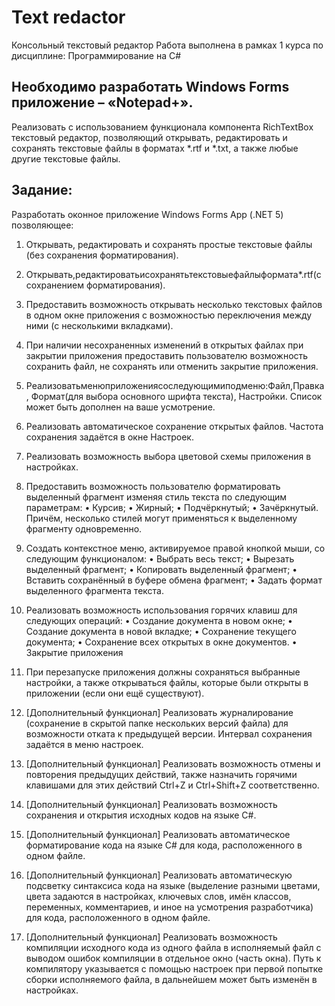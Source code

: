 # Text redactor
 Консольный текстовый редактор
 Работа выполнена в рамках 1 курса по дисциплине: Программирование на C#

## Необходимо разработать Windows Forms приложение – «Notepad+».
Реализовать с использованием функционала компонента RichTextBox текстовый редактор, позволяющий открывать, редактировать и сохранять текстовые файлы в форматах *.rtf и *.txt, а также любые другие текстовые файлы.
## Задание:
Разработать оконное приложение Windows Forms App (.NET 5) позволяющее:
1. Открывать, редактировать и сохранять простые текстовые файлы (без сохранения форматирования).
2. Открывать,редактироватьисохранятьтекстовыефайлыформата*.rtf(с сохранением форматирования).
3. Предоставить возможность открывать несколько текстовых файлов в одном окне приложения с возможностью переключения между ними (с несколькими вкладками).
4. При наличии несохраненных изменений в открытых файлах при закрытии приложения предоставить пользователю возможность сохранить файл, не сохранять или отменить закрытие приложения.
5. Реализоватьменюприложениясоследующимиподменю:Файл,Правка, Формат(для выбора основного шрифта текста), Настройки. Список может быть дополнен на ваше усмотрение.
6. Реализовать автоматическое сохранение открытых файлов. Частота сохранения задаётся в окне Настроек.
7. Реализовать возможность выбора цветовой схемы приложения в настройках.
8. Предоставить возможность пользователю форматировать выделенный фрагмент изменяя стиль текста по следующим параметрам:
• Курсив;
• Жирный;
• Подчёркнутый; • Зачёркнутый.
Причём, несколько стилей могут применяться к выделенному фрагменту
одновременно.
9. Создать контекстное меню, активируемое правой кнопкой мыши, со
следующим функционалом:
• Выбрать весь текст;
• Вырезать выделенный фрагмент;
• Копировать выделенный фрагмент;
• Вставить сохранённый в буфере обмена фрагмент;
• Задать формат выделенного фрагмента текста.
10. Реализовать возможность использования горячих клавиш для следующих операций:
• Создание документа в новом окне;
• Создание документа в новой вкладке;
• Сохранение текущего документа;
• Сохранение всех открытых в окне документов.
• Закрытие приложения
11. При перезапуске приложения должны сохраняться выбранные настройки, а также открываться файлы, которые были открыты в приложении (если они ещё существуют).
12. [Дополнительный функционал] Реализовать журналирование (сохранение в скрытой папке нескольких версий файла) для возможности отката к предыдущей версии. Интервал сохранения задаётся в меню настроек.
13. [Дополнительный функционал] Реализовать возможность отмены и повторения предыдущих действий, также назначить горячими клавишами для этих действий Ctrl+Z и Ctrl+Shift+Z соответственно.

14. [Дополнительный функционал] Реализовать возможность сохранения и открытия исходных кодов на языке C#.
15. [Дополнительный функционал] Реализовать автоматическое форматирование кода на языке C# для кода, расположенного в одном файле.
16. [Дополнительный функционал] Реализовать автоматическую подсветку синтаксиса кода на языке (выделение разными цветами, цвета задаются в настройках, ключевых слов, имён классов, переменных, комментариев, и иное на усмотрения разработчика) для кода, расположенного в одном файле.
17. [Дополнительный функционал] Реализовать возможность компиляции исходного кода из одного файла в исполняемый файл с выводом ошибок компиляции в отдельное окно (часть окна). Путь к компилятору указывается с помощью настроек при первой попытке сборки исполняемого файла, в дальнейшем может быть изменён в настройках.
